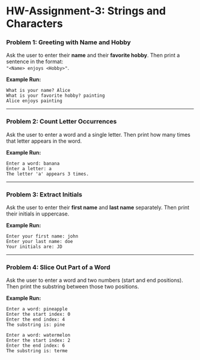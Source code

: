 # HW-Assignment-3: Strings and Characters

### Problem 1: Greeting with Name and Hobby  
Ask the user to enter their **name** and their **favorite hobby**. Then print a sentence in the format:  
`"<Name> enjoys <Hobby>"`.

**Example Run:**  
```
What is your name? Alice
What is your favorite hobby? painting
Alice enjoys painting
```

---

### Problem 2: Count Letter Occurrences  
Ask the user to enter a word and a single letter. Then print how many times that letter appears in the word.  

**Example Run:**  
```
Enter a word: banana
Enter a letter: a
The letter 'a' appears 3 times.
```

---

### Problem 3: Extract Initials  
Ask the user to enter their **first name** and **last name** separately. Then print their initials in uppercase.  

**Example Run:**  
```
Enter your first name: john
Enter your last name: doe
Your initials are: JD
```

---

### Problem 4: Slice Out Part of a Word  
Ask the user to enter a word and two numbers (start and end positions). Then print the substring between those two positions.  

**Example Run:**  
```
Enter a word: pineapple
Enter the start index: 0
Enter the end index: 4
The substring is: pine
```

```
Enter a word: watermelon
Enter the start index: 2
Enter the end index: 6
The substring is: terme
```

